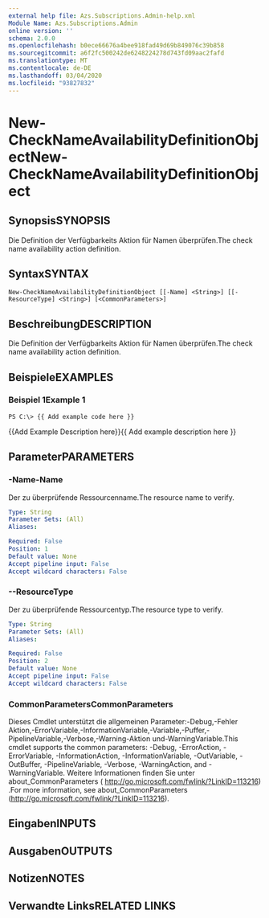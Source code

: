 ```yaml
---
external help file: Azs.Subscriptions.Admin-help.xml
Module Name: Azs.Subscriptions.Admin
online version: ''
schema: 2.0.0
ms.openlocfilehash: b0ece66676a4bee918fad49d69b849076c39b858
ms.sourcegitcommit: a6f2fc500242de6248224278d743fd09aac2fafd
ms.translationtype: MT
ms.contentlocale: de-DE
ms.lasthandoff: 03/04/2020
ms.locfileid: "93827832"
---
```

# <span data-ttu-id="59e24-101">New-CheckNameAvailabilityDefinitionObject</span><span class="sxs-lookup"><span data-stu-id="59e24-101">New-CheckNameAvailabilityDefinitionObject</span></span>

## <span data-ttu-id="59e24-102">Synopsis</span><span class="sxs-lookup"><span data-stu-id="59e24-102">SYNOPSIS</span></span>
<span data-ttu-id="59e24-103">Die Definition der Verfügbarkeits Aktion für Namen überprüfen.</span><span class="sxs-lookup"><span data-stu-id="59e24-103">The check name availability action definition.</span></span>

## <span data-ttu-id="59e24-104">Syntax</span><span class="sxs-lookup"><span data-stu-id="59e24-104">SYNTAX</span></span>

```
New-CheckNameAvailabilityDefinitionObject [[-Name] <String>] [[-ResourceType] <String>] [<CommonParameters>]
```

## <span data-ttu-id="59e24-105">Beschreibung</span><span class="sxs-lookup"><span data-stu-id="59e24-105">DESCRIPTION</span></span>
<span data-ttu-id="59e24-106">Die Definition der Verfügbarkeits Aktion für Namen überprüfen.</span><span class="sxs-lookup"><span data-stu-id="59e24-106">The check name availability action definition.</span></span>

## <span data-ttu-id="59e24-107">Beispiele</span><span class="sxs-lookup"><span data-stu-id="59e24-107">EXAMPLES</span></span>

### <span data-ttu-id="59e24-108">Beispiel 1</span><span class="sxs-lookup"><span data-stu-id="59e24-108">Example 1</span></span>
```
PS C:\> {{ Add example code here }}
```

<span data-ttu-id="59e24-109">{{Add Example Description here}}</span><span class="sxs-lookup"><span data-stu-id="59e24-109">{{ Add example description here }}</span></span>

## <span data-ttu-id="59e24-110">Parameter</span><span class="sxs-lookup"><span data-stu-id="59e24-110">PARAMETERS</span></span>

### <span data-ttu-id="59e24-111">-Name</span><span class="sxs-lookup"><span data-stu-id="59e24-111">-Name</span></span>
<span data-ttu-id="59e24-112">Der zu überprüfende Ressourcenname.</span><span class="sxs-lookup"><span data-stu-id="59e24-112">The resource name to verify.</span></span>

```yaml
Type: String
Parameter Sets: (All)
Aliases: 

Required: False
Position: 1
Default value: None
Accept pipeline input: False
Accept wildcard characters: False
```

### <span data-ttu-id="59e24-113">-</span><span class="sxs-lookup"><span data-stu-id="59e24-113">-ResourceType</span></span>
<span data-ttu-id="59e24-114">Der zu überprüfende Ressourcentyp.</span><span class="sxs-lookup"><span data-stu-id="59e24-114">The resource type to verify.</span></span>

```yaml
Type: String
Parameter Sets: (All)
Aliases: 

Required: False
Position: 2
Default value: None
Accept pipeline input: False
Accept wildcard characters: False
```

### <span data-ttu-id="59e24-115">CommonParameters</span><span class="sxs-lookup"><span data-stu-id="59e24-115">CommonParameters</span></span>
<span data-ttu-id="59e24-116">Dieses Cmdlet unterstützt die allgemeinen Parameter:-Debug,-Fehler Aktion,-ErrorVariable,-InformationVariable,-Variable,-Puffer,-PipelineVariable,-Verbose,-Warning-Aktion und-WarningVariable.</span><span class="sxs-lookup"><span data-stu-id="59e24-116">This cmdlet supports the common parameters: -Debug, -ErrorAction, -ErrorVariable, -InformationAction, -InformationVariable, -OutVariable, -OutBuffer, -PipelineVariable, -Verbose, -WarningAction, and -WarningVariable.</span></span> <span data-ttu-id="59e24-117">Weitere Informationen finden Sie unter about_CommonParameters ( http://go.microsoft.com/fwlink/?LinkID=113216) .</span><span class="sxs-lookup"><span data-stu-id="59e24-117">For more information, see about_CommonParameters (http://go.microsoft.com/fwlink/?LinkID=113216).</span></span>

## <span data-ttu-id="59e24-118">Eingaben</span><span class="sxs-lookup"><span data-stu-id="59e24-118">INPUTS</span></span>

## <span data-ttu-id="59e24-119">Ausgaben</span><span class="sxs-lookup"><span data-stu-id="59e24-119">OUTPUTS</span></span>

## <span data-ttu-id="59e24-120">Notizen</span><span class="sxs-lookup"><span data-stu-id="59e24-120">NOTES</span></span>

## <span data-ttu-id="59e24-121">Verwandte Links</span><span class="sxs-lookup"><span data-stu-id="59e24-121">RELATED LINKS</span></span>


